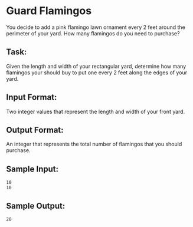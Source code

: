 # Guard Flamingos  

You decide to add a pink flamingo lawn ornament every 2 feet around the perimeter of your yard. How many flamingos do you need to purchase?

## Task: 
Given the length and width of your rectangular yard, determine how many flamingos your should buy to put one every 2 feet along the edges of your yard.

## Input Format: 
Two integer values that represent the length and width of your front yard.

## Output Format: 
An integer that represents the total number of flamingos that you should purchase.

## Sample Input: 
```
10
10
```

## Sample Output: 
```
20
```
